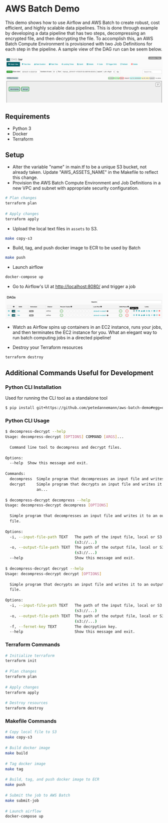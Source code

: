 # AWS Batch Demo

This demo shows how to use Airflow and AWS Batch to create robust, cost efficient, and highly scalable data pipelines. This is done through example by developing a data pipeline that has two steps, decompressing an encrypted file, and then decrypting the file. To accomplish this, an AWS Batch Compute Environment is provisioned with two Job Definitions for each step in the pipeline. A sample view of the DAG run can be seem below.

![airflow-dagrun](assets/dag-run.png)

## Requirements

- Python 3
- Docker
- Terraform

## Setup

- Alter the variable "name" in main.tf to be a unique S3 bucket, not already taken. Update "AWS_ASSETS_NAME" in the Makefile to reflect this change.
- Provision the AWS Batch Compute Environment and Job Definitions in a new VPC and subnet with appropriate security configuration.

```bash
# Plan changes
terraform plan

# Apply changes
terraform apply
```

- Upload the local text files in `assets` to S3.

```bash
make copy-s3
```

- Build, tag, and push docker image to ECR to be used by Batch

```bash
make push
```

- Launch airflow

```bash
docker-compose up
```

- Go to Airflow's UI at [http://localhost:8080/](http://localhost:8080/) and trigger a job

![airflow-triggerdag](assets/trigger-dag.png)

- Watch as Airflow spins up containers in an EC2 instance, runs your jobs, and then terminates the EC2 instance for you. What an elegant way to run batch computing jobs in a directed pipeline!

- Destroy your Terraform resources

```bash
terraform destroy
```

## Additional Commands Useful for Development

### Python CLI Installation

Used for running the CLI tool as a standalone tool

```bash
$ pip install git+https://github.com/petedannemann/aws-batch-demo#egg=decompress-decrypt
```

### Python CLI Usage

```bash
$ decompress-decrypt --help
Usage: decompress-decrypt [OPTIONS] COMMAND [ARGS]...

  Command line tool to decompress and decrypt files.

Options:
  --help  Show this message and exit.

Commands:
  decompress  Simple program that decompresses an input file and writes it...
  decrypt     Simple program that decrypts an input file and writes it to
              an...

$ decompress-decrypt decompress --help
Usage: decompress-decrypt decompress [OPTIONS]

  Simple program that decompresses an input file and writes it to an output
  file.

Options:
  -i, --input-file-path TEXT   The path of the input file, local or S3
                               (s3://...)
  -o, --output-file-path TEXT  The path of the output file, local or S3
                               (s3://...)
  --help                       Show this message and exit.

$ decompress-decrypt decrypt --help
Usage: decompress-decrypt decrypt [OPTIONS]

  Simple program that decrypts an input file and writes it to an output
  file.

Options:
  -i, --input-file-path TEXT   The path of the input file, local or S3
                               (s3://...)
  -o, --output-file-path TEXT  The path of the output file, local or S3
                               (s3://...)
  -f, --fernet-key TEXT        The decrpytion key.
  --help                       Show this message and exit.
```

### Terraform Commands

```bash
# Initialize terraform
terraform init

# Plan changes
terraform plan

# Apply changes
terraform apply

# Destroy resources
terraform destroy
```

### Makefile Commands

```bash
# Copy local file to S3
make copy-s3

# Build docker image
make build

# Tag docker image
make tag

# Build, tag, and push docker image to ECR
make push

# Submit the job to AWS Batch
make submit-job

# Launch airflow
docker-compose up
```
